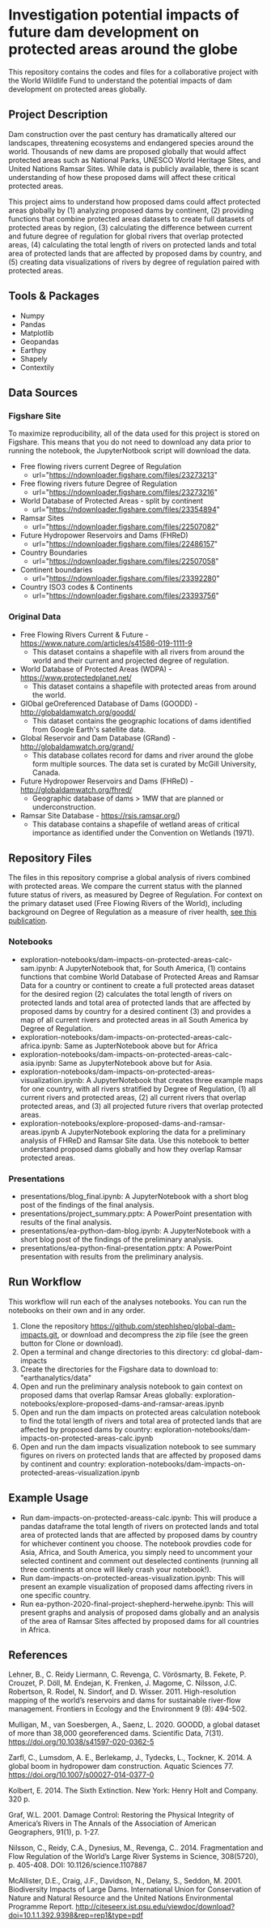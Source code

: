 # Investigation potential impacts of future dam development on protected areas around the globe
This repository contains the codes and files for a collaborative project with the World Wildlife Fund to understand the potential impacts of dam development on protected areas globally.

## Project Description
Dam construction over the past century has dramatically altered our landscapes, threatening ecosystems and endangered species around the world. Thousands of new dams are proposed globally that would affect protected areas such as National Parks, UNESCO World Heritage Sites, and United Nations Ramsar Sites. While data is publicly available, there is scant understanding of how these proposed dams will affect these critical protected areas. 

This project aims to understand how proposed dams could affect protected areas globally by (1) analyzing proposed dams by continent, (2) providing functions that combine protected areas datasets to create full datasets of protected areas by region, (3) calculating the difference between current and future degree of regulation for global rivers that overlap protected areas, (4) calculating the total length of rivers on protected lands and total area of protected lands that are affected by proposed dams by country, and (5) creating data visualizations of rivers by degree of regulation paired with protected areas.


## Tools & Packages
* Numpy
* Pandas
* Matplotlib
* Geopandas
* Earthpy
* Shapely
* Contextily


## Data Sources
### Figshare Site
To maximize reproducibility, all of the data used for this project is stored on Figshare. This means that you do not need to download any data prior to running the notebook, the JupyterNotbook script will download the data.

* Free flowing rivers current Degree of Regulation
    * url="https://ndownloader.figshare.com/files/23273213"
* Free flowing rivers future Degree of Regulation
    * url="https://ndownloader.figshare.com/files/23273216"
* World Database of Protected Areas - split by continent
    * url="https://ndownloader.figshare.com/files/23354894"
* Ramsar Sites
    * url="https://ndownloader.figshare.com/files/22507082"
* Future Hydropower Reservoirs and Dams (FHReD)
    * url="https://ndownloader.figshare.com/files/22486157"
* Country Boundaries
    * url="https://ndownloader.figshare.com/files/22507058"
* Continent boundaries
    * url="https://ndownloader.figshare.com/files/23392280"
* Country ISO3 codes & Continents
    * url="https://ndownloader.figshare.com/files/23393756"


### Original Data
* Free Flowing Rivers Current & Future - https://www.nature.com/articles/s41586-019-1111-9
    * This dataset contains a shapefile with all rivers from around the world and their current and projected degree of regulation.
* World Database of Protected Areas (WDPA) - https://www.protectedplanet.net/
    * This dataset contains a shapefile with protected areas from around the world.
* GlObal geOreferenced Database of Dams (GOODD) - http://globaldamwatch.org/goodd/
    * This dataset contains the geographic locations of dams identified from Google Earth's satellite data. 
* Global Reservoir and Dam Database (GRand) - http://globaldamwatch.org/grand/
    * This database collates record for dams and river around the globe form multiple sources.  The data set is curated by McGill University, Canada.
* Future Hydropower Reservoirs and Dams (FHReD) - http://globaldamwatch.org/fhred/
    * Geographic database of dams > 1MW that are planned or underconstruction.
* Ramsar Site Database - https://rsis.ramsar.org/)
    * This database contains a shapefile of wetland areas of critical importance as identified under the Convention on Wetlands (1971).
    

## Repository Files
The files in this repository comprise a global analysis of rivers combined with protected areas. We compare the current status with the planned future status of rivers, as measured by Degree of Regulation. For context on the primary dataset used (Free Flowing Rivers of the World), including background on Degree of Regulation as a measure of river health,  <a href="https://www.nature.com/articles/s41586-019-1111-9s" target="_blank">see this publication</a>.

### Notebooks
* exploration-notebooks/dam-impacts-on-protected-areas-calc-sam.ipynb: A JupyterNotebook that, for South America, (1) contains functions that combine World Database of Protected Areas and Ramsar Data for a country or continent to create a full protected areas dataset for the desired region (2) calculates the total length of rivers on protected lands and total area of protected lands that are affected by proposed dams by country for a desired continent (3) and provides a map of all current rivers and protected areas in all South America by Degree of Regulation. 
* exploration-notebooks/dam-impacts-on-protected-areas-calc-africa.ipynb: Same as JupterNotebook above but for Africa 
* exploration-notebooks/dam-impacts-on-protected-areas-calc-asia.ipynb: Same as JupyterNotebook above but for Asia.
* exploration-notebooks/dam-impacts-on-protected-areas-visualization.ipynb: A JupyterNotebook that creates three example maps for one country, with all rivers stratified by Degree of Regulation, (1) all current rivers and protected areas, (2) all current rivers that overlap protected areas, and (3) all projected future rivers that overlap protected areas.
* exploration-notebooks/explore-proposed-dams-and-ramsar-areas.ipynb A JupyterNotebook exploring the data for a preliminary analysis of FHReD and Ramsar Site data. Use this notebook to better understand proposed dams globally and how they overlap Ramsar protected areas.

### Presentations
* presentations/blog_final.ipynb: A JupyterNotebook with a short blog post of the findings of the final analysis.
* presentations/project_summary.pptx: A PowerPoint presentation with results of the final analysis.
* presentations/ea-python-dam-blog.ipynb: A JupyterNotebook with a short blog post of the findings of the preliminary analysis.
* presentations/ea-python-final-presentation.pptx: A PowerPoint presentation with results from the preliminary analysis.

## Run Workflow
This workflow will run each of the analyses notebooks. You can run the notebooks on their own and in any order.
1. Clone the repository https://github.com/stephlshep/global-dam-impacts.git, or download and decompress the zip file (see the green button for Clone or download).
2. Open a terminal and change directories to this directory: cd global-dam-impacts
3. Create the directories for the Figshare data to download to: "earthanalytics/data"
4. Open and run the preliminary analysis notebook to gain context on proposed dams that overlap Ramsar Areas globally: exploration-notebooks/explore-proposed-dams-and-ramsar-areas.ipynb
5. Open and run the dam impacts on protected areas calculation notebook to find the total length of rivers and total area of protected lands that are affected by proposed dams by country: 
exploration-notebooks/dam-impacts-on-protected-areas-calc.ipynb
4. Open and run the dam impacts visualization notebook to see summary figures on rivers on protected lands that are affected by proposed dams by continent and country: 
exploration-notebooks/dam-impacts-on-protected-areas-visualization.ipynb


## Example Usage
* Run dam-impacts-on-protected-areass-calc.ipynb: This will produce a pandas dataframe the total length of rivers on protected lands and total area of protected lands that are affected by proposed dams by country for whichever continent you choose. The notebook provdies code for Asia, Africa, and South America, you simply need to uncomment your selected continent and comment out deselected continents (running all three continents at once will likely crash your notebook!).
* Run dam-impacts-on-protected-areas-visualization.ipynb: This will present an example visualization of proposed dams affecting rivers in one specific country.
* Run ea-python-2020-final-project-shepherd-herwehe.ipynb: This will present graphs and analysis of proposed dams globally and an analysis of the area of Ramsar Sites affected by proposed dams for all countries in Africa.

## References
Lehner, B., C. Reidy Liermann, C. Revenga, C. Vörösmarty, B. Fekete, P. Crouzet, P. Döll, M. Endejan, K. Frenken, J. Magome, C. Nilsson, J.C. Robertson, R. Rodel, N. Sindorf, and D. Wisser. 2011. High-resolution mapping of the world’s reservoirs and dams for sustainable river-flow management. Frontiers in Ecology and the Environment 9 (9): 494-502.

Mulligan, M., van Soesbergen, A., Saenz, L. 2020. GOODD, a global dataset of more than 38,000 georeferenced dams. Scientific Data, 7(31). https://doi.org/10.1038/s41597-020-0362-5

Zarfl, C., Lumsdom, A. E., Berlekamp, J., Tydecks, L., Tockner, K. 2014. A global boom in hydropower dam construction. Aquatic Sciences 77.
https://doi.org/10.1007/s00027-014-0377-0

Kolbert, E. 2014. The Sixth Extinction. New York: Henry Holt and Company. 320 p.

Graf, W.L. 2001. Damage Control: Restoring the Physical Integrity of America’s Rivers in The Annals of the Association of American Geographers, 91(1), p. 1-27.

Nilsson, C., Reidy, C.A., Dynesius, M., Revenga, C.. 2014. Fragmentation and Flow Regulation of the World’s Large River Systems in Science, 308(5720), p. 405-408. DOI: 10.1126/science.1107887

McAllister, D.E., Craig, J.F., Davidson, N., Delany, S., Seddon, M. 2001. Biodiversity Impacts of Large Dams. International Union for Conservation of Nature and Natural Resource and the United Nations Environmental Programme Report. http://citeseerx.ist.psu.edu/viewdoc/download?doi=10.1.1.392.9398&rep=rep1&type=pdf
